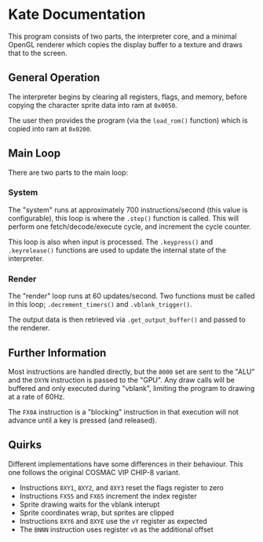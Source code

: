 # Kate Documentation

This program consists of two parts, the interpreter core, and a minimal OpenGL
renderer which copies the display buffer to a texture and draws that to the
screen.

## General Operation

The interpreter begins by clearing all registers, flags, and memory, before
copying the character sprite data into ram at `0x0050`.

The user then provides the program (via the `load_rom()` function) which is
copied into ram at `0x0200`.

## Main Loop

There are two parts to the main loop:

### System

The "system" runs at approximately 700 instructions/second (this value is
configurable), this loop is where the `.step()` function is called. This will
perform one fetch/decode/execute cycle, and increment the cycle counter.

This loop is also when input is processed. The `.keypress()` and
`.keyrelease()` functions are used to update the internal state of the
interpreter.

### Render

The "render" loop runs at 60 updates/second. Two functions must be called in
this loop; `.decrement_timers()` and `.vblank_trigger()`.

The output data is then retrieved via `.get_output_buffer()` and passed to the
renderer.

## Further Information

Most instructions are handled directly, but the `8000` set are sent to the
"ALU" and the `DXYN` instruction is passed to the "GPU". Any draw calls will
be buffered and only executed during "vblank", limiting the program to drawing
at a rate of 60Hz.

The `FX0A` instruction is a "blocking" instruction in that execution will not
advance until a key is pressed (and released).

## Quirks

Different implementations have some differences in their behaviour. This one
follows the original COSMAC VIP CHIP-8 variant.

- Instructions `8XY1`, `8XY2`, and `8XY3` reset the flags register to zero
- Instructions `FX55` and `FX65` increment the index register
- Sprite drawing waits for the vblank interupt
- Sprite coordinates wrap, but sprites are clipped
- Instructions `8XY6` and `8XYE` use the `vY` register as expected
- The `BNNN` instruction uses register `v0` as the additional offset
